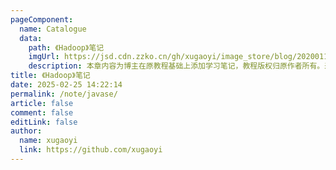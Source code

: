 ```yaml
---
pageComponent:
  name: Catalogue
  data:
    path: 《Hadoop》笔记
    imgUrl: https://jsd.cdn.zzko.cn/gh/xugaoyi/image_store/blog/20200112160453.png
    description: 本章内容为博主在原教程基础上添加学习笔记，教程版权归原作者所有。来源：<a href='https://es6.ruanyifeng.com/' target='_blank'>ES6教程</a>
title: 《Hadoop》笔记
date: 2025-02-25 14:22:14
permalink: /note/javase/
article: false
comment: false
editLink: false
author:
  name: xugaoyi
  link: https://github.com/xugaoyi
---
```

